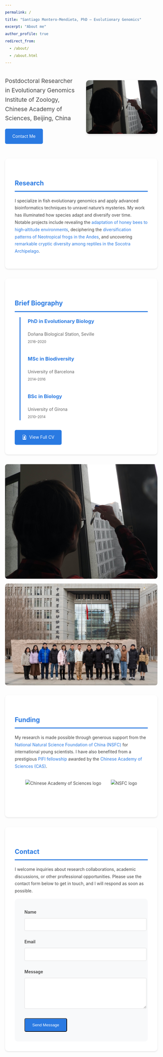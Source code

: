 ```yaml
---
permalink: /
title: "Santiago Montero-Mendieta, PhD – Evolutionary Genomics"
excerpt: "About me"
author_profile: true
redirect_from: 
  - /about/
  - /about.html
---
```


<style>
  body {
    line-height: 1.7;
    color: #444;
  }
  
  h1, h2, h3 {
    color: #2a7ae2;
    margin-top: 2rem;
  }
  
  a {
    color: #2a7ae2;
    text-decoration: none;
    transition: color 0.3s ease;
  }
  
  a:hover {
    color: #1a5db0;
    text-decoration: underline;
  }
  
  .button {
    display: inline-block;
    padding: 0.8rem 1.5rem;
    background: #2a7ae2;
    color: white;
    text-decoration: none;
    border-radius: 5px;
    transition: background 0.3s ease;
  }
  
  .button:hover {
    background: #1a5db0;
  }
</style>

<div class="hero-section" style="display: grid; grid-template-columns: 1fr 1fr; gap: 2rem; align-items: center; margin-bottom: 3rem;">
  <div>
    <p style="font-size: 1.2rem; line-height: 1.6;">
      Postdoctoral Researcher in Evolutionary Genomics<br>
      Institute of Zoology, Chinese Academy of Sciences, Beijing, China
    </p>
    <a href="#contact-form" class="button">Contact Me</a>
  </div>
  <img src="/images/santi_stickleback.jpg" alt="Dr. Montero-Mendieta conducting fish research" style="border-radius: 10px; box-shadow: 0 4px 6px rgba(0,0,0,0.1);">
</div>

<div class="section-card" style="background: white; padding: 2rem; border-radius: 10px; box-shadow: 0 2px 4px rgba(0,0,0,0.1); margin-bottom: 2rem;">
  <h2 style="color: #2a7ae2; border-bottom: 3px solid #2a7ae2; padding-bottom: 0.5rem;">Research</h2>
  <p>
    I specialize in fish evolutionary genomics and apply advanced bioinformatics techniques to unravel nature’s mysteries. My work has illuminated how species adapt and diversify over time. Notable projects include revealing the <a href="https://onlinelibrary.wiley.com/doi/10.1111/mec.14986" target="_blank">adaptation of honey bees to high‐altitude environments</a>, deciphering the <a href="https://doi.org/10.1016/j.ympev.2021.107167" target="_blank">diversification patterns of Neotropical frogs in the Andes</a>, and uncovering <a href="https://doi.org/10.1371/journal.pone.0149985" target="_blank">remarkable cryptic diversity among reptiles in the Socotra Archipelago</a>.
  </p>
</div>

<div class="section-card" style="background: white; padding: 2rem; border-radius: 10px; box-shadow: 0 2px 4px rgba(0,0,0,0.1); margin-bottom: 2rem;">
  <h2 style="color: #2a7ae2; border-bottom: 3px solid #2a7ae2; padding-bottom: 0.5rem;">Brief Biography</h2>
  <div class="timeline" style="border-left: 3px solid #2a7ae2; padding-left: 1.5rem; margin-left: 1rem;">
    <div class="timeline-item" style="margin-bottom: 2rem;">
      <h3 style="margin-top: 0;">PhD in Evolutionary Biology</h3>
      <p style="margin: 0.5rem 0; color: #666;">
        Doñana Biological Station, Seville<br>
        <small>2016–2020</small>
      </p>
    </div>
    <div class="timeline-item" style="margin-bottom: 2rem;">
      <h3 style="margin-top: 0;">MSc in Biodiversity</h3>
      <p style="margin: 0.5rem 0; color: #666;">
        University of Barcelona<br>
        <small>2014–2016</small>
      </p>
    </div>
    <div class="timeline-item" style="margin-bottom: 2rem;">
      <h3 style="margin-top: 0;">BSc in Biology</h3>
      <p style="margin: 0.5rem 0; color: #666;">
        University of Girona<br>
        <small>2010–2014</small>
      </p>
    </div>
  </div>
  <a href="/cv/" class="button" style="display: inline-flex; align-items: center; gap: 0.5rem;">
    <svg xmlns="http://www.w3.org/2000/svg" width="16" height="16" fill="currentColor" class="bi bi-file-earmark-person" viewBox="0 0 16 16">
      <path d="M11 8a3 3 0 1 1-6 0 3 3 0 0 1 6 0z"/>
      <path d="M14 14V4.5L9.5 0H4a2 2 0 0 0-2 2v12a2 2 0 0 0 2 2h8a2 2 0 0 0 2-2zM9.5 3A1.5 1.5 0 0 0 11 4.5h2v9.255S12 12 8 12s-5 1.755-5 1.755V2a1 1 0 0 1 1-1h5.5v2z"/>
    </svg>
    View Full CV
  </a>
</div>

<div style="display: grid; grid-template-columns: repeat(auto-fit, minmax(300px, 1fr)); gap: 1rem; margin: 2rem 0;">
  <img src="/images/santi_stickleback.jpg" alt="Research activity illustration" style="border-radius: 8px;">
  <img src="/images/FEGG_2023.jpg" alt="Group photo of FEGG members, 2023" style="border-radius: 8px;">
</div>

<div class="section-card" style="background: white; padding: 2rem; border-radius: 10px; box-shadow: 0 2px 4px rgba(0,0,0,0.1); margin-bottom: 2rem;">
  <h2 style="color: #2a7ae2; border-bottom: 3px solid #2a7ae2; padding-bottom: 0.5rem;">Funding</h2>
  <p>
    My research is made possible through generous support from the <a href="https://www.nsfc.gov.cn/english/site_1/index.html" target="_blank">National Natural Science Foundation of China (NSFC)</a> for international young scientists. I have also benefited from a prestigious <a href="http://international-talent.cas.cn/front/pc.html#/bicsite/pifiIntroduce/pifi" target="_blank">PIFI fellowship</a> awarded by the <a href="https://english.cas.cn" target="_blank">Chinese Academy of Sciences (CAS)</a>.
  </p>
  <div style="display: flex; justify-content: center; gap: 2rem; flex-wrap: wrap; margin: 2rem 0;">
    <img src="/images/logo_cas.png" alt="Chinese Academy of Sciences logo" style="height: 60px;">
    <img src="/images/logo_nsfc.png" alt="NSFC logo" style="height: 60px;">
  </div>
</div>

<div class="section-card" style="background: white; padding: 2rem; border-radius: 10px; box-shadow: 0 2px 4px rgba(0,0,0,0.1);">
  <h2 style="color: #2a7ae2; border-bottom: 3px solid #2a7ae2; padding-bottom: 0.5rem;">Contact</h2>
  <p>
    I welcome inquiries about research collaborations, academic discussions, or other professional opportunities. Please use the contact form below to get in touch, and I will respond as soon as possible.
  </p>
  
  <form id="contact-form" method="post" action="https://formspree.io/f/mrgwblad" style="background: #f8f9fa; padding: 2rem; border-radius: 10px;">
    <div class="form-group" style="margin-bottom: 1.5rem;">
      <label for="name" style="display: block; margin-bottom: 0.5rem; font-weight: 600;">Name</label>
      <input type="text" name="name" id="name" style="width: 100%; padding: 0.8rem; border: 1px solid #ddd; border-radius: 4px;">
    </div>
    <div class="form-group" style="margin-bottom: 1.5rem;">
      <label for="email" style="display: block; margin-bottom: 0.5rem; font-weight: 600;">Email</label>
      <input type="email" name="email" id="email" style="width: 100%; padding: 0.8rem; border: 1px solid #ddd; border-radius: 4px;">
    </div>
    <div class="form-group" style="margin-bottom: 1.5rem;">
      <label for="message" style="display: block; margin-bottom: 0.5rem; font-weight: 600;">Message</label>
      <textarea name="message" id="message" rows="5" style="width: 100%; padding: 0.8rem; border: 1px solid #ddd; border-radius: 4px;"></textarea>
    </div>
    <button type="submit" class="button">Send Message</button>
  </form>
</div>
